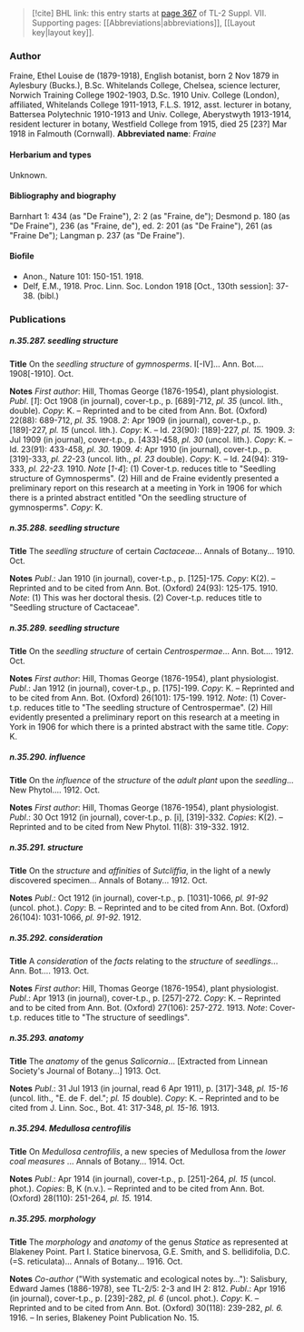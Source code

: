 > [!cite] BHL link: this entry starts at [page 367](https://www.biodiversitylibrary.org/page/33259871) of TL-2 Suppl. VII.
> Supporting pages: [[Abbreviations|abbreviations]], [[Layout key|layout key]].

### Author

Fraine, Ethel Louise de (1879-1918), English botanist, born 2 Nov 1879 in Aylesbury (Bucks.), B.Sc. Whitelands College, Chelsea, science lecturer, Norwich Training College 1902-1903, D.Sc. 1910 Univ. College (London), affiliated, Whitelands College 1911-1913, F.L.S. 1912, asst. lecturer in botany, Battersea Polytechnic 1910-1913 and Univ. College, Aberystwyth 1913-1914, resident lecturer in botany, Westfield College from 1915, died 25 \[23?\] Mar 1918 in Falmouth (Cornwall). 
**Abbreviated name**: *Fraine*

#### Herbarium and types

Unknown.

#### Bibliography and biography

Barnhart 1: 434 (as "De Fraine"), 2: 2 (as "Fraine, de"); Desmond p. 180 (as "De Fraine"), 236 (as "Fraine, de"), ed. 2: 201 (as "De Fraine"), 261 (as "Fraine De"); Langman p. 237 (as "De Fraine").

#### Biofile

- Anon., Nature 101: 150-151. 1918.
- Delf, E.M., 1918. Proc. Linn. Soc. London 1918 \[Oct., 130th session\]: 37-38. (bibl.)

### Publications

##### n.35.287. seedling structure

**Title**
On the *seedling structure* of *gymnosperms*. I\[-IV\]... Ann. Bot.... 1908\[-1910\]. Oct.

**Notes**
*First author*: Hill, Thomas George (1876-1954), plant physiologist.
*Publ*. \[*1*\]: Oct 1908 (in journal), cover-t.p., p. \[689\]-712, *pl. 35* (uncol. lith., double). *Copy*: K. – Reprinted and to be cited from Ann. Bot. (Oxford) 22(88): 689-712, *pl. 35.* 1908.
*2*: Apr 1909 (in journal), cover-t.p., p. \[189\]-227, *pl. 15* (uncol. lith.). *Copy*: K. – Id. 23(90): \[189\]-227, *pl. 15.* 1909.
*3*: Jul 1909 (in journal), cover-t.p., p. \[433\]-458, *pl. 30* (uncol. lith.). *Copy*: K. – Id. 23(91): 433-458, *pl. 30.* 1909.
*4*: Apr 1910 (in journal), cover-t.p., p. \[319\]-333, *pl. 22*-23 (uncol. lith., *pl. 23* double).
*Copy*: K. – Id. 24(94): 319-333, *pl. 22-23.* 1910.
*Note* \[*1-4*\]: (1) Cover-t.p. reduces title to "Seedling structure of Gymnosperms". (2) Hill and de Fraine evidently presented a preliminary report on this research at a meeting in York in 1906 for which there is a printed abstract entitled "On the seedling structure of gymnosperms". *Copy*: K.

##### n.35.288. seedling structure

**Title**
The *seedling structure* of certain *Cactaceae*... Annals of Botany... 1910. Oct.

**Notes**
*Publ*.: Jan 1910 (in journal), cover-t.p., p. \[125\]-175. *Copy*: K(2). – Reprinted and to be cited from Ann. Bot. (Oxford) 24(93): 125-175. 1910.
*Note*: (1) This was her doctoral thesis. (2) Cover-t.p. reduces title to "Seedling structure of Cactaceae".

##### n.35.289. seedling structure

**Title**
On the *seedling structure* of certain *Centrospermae*... Ann. Bot.... 1912. Oct.

**Notes**
*First author*: Hill, Thomas George (1876-1954), plant physiologist.
*Publ*.: Jan 1912 (in journal), cover-t.p., p. \[175\]-199. *Copy*: K. – Reprinted and to be cited from Ann. Bot. (Oxford) 26(101): 175-199. 1912.
*Note*: (1) Cover-t.p. reduces title to "The seedling structure of Centrospermae". (2) Hill evidently presented a preliminary report on this research at a meeting in York in 1906 for which there is a printed abstract with the same title. *Copy*: K.

##### n.35.290. influence

**Title**
On the *influence* of the *structure* of the *adult plant* upon the *seedling*... New Phytol.... 1912. Oct.

**Notes**
*First author*: Hill, Thomas George (1876-1954), plant physiologist.
*Publ*.: 30 Oct 1912 (in journal), cover-t.p., p. \[i\], \[319\]-332. *Copies*: K(2). – Reprinted and to be cited from New Phytol. 11(8): 319-332. 1912.

##### n.35.291. structure

**Title**
On the *structure* and *affinities* of *Sutcliffia*, in the light of a newly discovered specimen... Annals of Botany... 1912. Oct.

**Notes**
*Publ*.: Oct 1912 (in journal), cover-t.p., p. \[1031\]-1066, *pl. 91-92* (uncol. phot.). *Copy*: B. – Reprinted and to be cited from Ann. Bot. (Oxford) 26(104): 1031-1066, *pl. 91-92.* 1912.

##### n.35.292. consideration

**Title**
A *consideration* of the *facts* relating to the *structure* of *seedlings*... Ann. Bot.... 1913. Oct.

**Notes**
*First author*: Hill, Thomas George (1876-1954), plant physiologist.
*Publ*.: Apr 1913 (in journal), cover-t.p., p. \[257\]-272. *Copy*: K. – Reprinted and to be cited from Ann. Bot. (Oxford) 27(106): 257-272. 1913.
*Note*: Cover-t.p. reduces title to "The structure of seedlings".

##### n.35.293. anatomy

**Title**
The *anatomy* of the genus *Salicornia*... \[Extracted from Linnean Society's Journal of Botany...\] 1913. Oct.

**Notes**
*Publ*.: 31 Jul 1913 (in journal, read 6 Apr 1911), p. \[317\]-348, *pl. 15-16* (uncol. lith., "E. de F. del."; *pl. 15* double). *Copy*: K. – Reprinted and to be cited from J. Linn. Soc., Bot. 41: 317-348, *pl. 15-16.* 1913.

##### n.35.294. Medullosa centrofilis

**Title**
On *Medullosa centrofilis*, a new species of Medullosa from the *lower coal measures* ... Annals of Botany... 1914. Oct.

**Notes**
*Publ*.: Apr 1914 (in journal), cover-t.p., p. \[251\]-264, *pl. 15* (uncol. phot.). *Copies*: B, K (n.v.). – Reprinted and to be cited from Ann. Bot. (Oxford) 28(110): 251-264, *pl. 15.* 1914.

##### n.35.295. morphology

**Title**
The *morphology* and *anatomy* of the genus *Statice* as represented at Blakeney Point. Part I. Statice binervosa, G.E. Smith, and S. bellidifolia, D.C. (=S. reticulata)... Annals of Botany... 1916. Oct.

**Notes**
*Co-author* ("With systematic and ecological notes by..."): Salisbury, Edward James (1886-1978), see TL-2/5: 2-3 and IH 2: 812.
*Publ*.: Apr 1916 (in journal), cover-t.p., p. \[239\]-282, *pl. 6* (uncol. phot.). *Copy*: K. – Reprinted and to be cited from Ann. Bot. (Oxford) 30(118): 239-282, *pl. 6.* 1916. – In series, Blakeney Point Publication No. 15.

